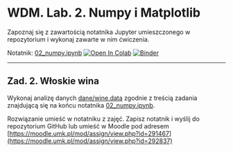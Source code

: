 # WDM. Lab. 2. Numpy i Matplotlib

Zapoznaj się z zawartością notatnika Jupyter umieszczonego w repozytorium  i wykonaj zawarte w nim ćwiczenia.

Notatnik: [02_numpy.ipynb](02_numpy.ipynb)
[![Open In Colab](https://colab.research.google.com/assets/colab-badge.svg)](https://colab.research.google.com/github/IS-UMK/wdm_lab_02/blob/master/02_numpy.ipynb) [![Binder](https://mybinder.org/badge_logo.svg)](https://mybinder.org/v2/gh/IS-UMK/wdm_lab_02/master?filepath=02_numpy.ipynb)

---

## Zad. 2. Włoskie wina

Wykonaj analizę danych [dane/wine.data](dane/wine.data) zgodnie z treścią zadania znajdującą się na końcu notatnika [02_numpy.ipynb](02_numpy.ipynb).

Rozwiązanie umieść w notatniku z zajęć. Zapisz notatnik i wyślij do repozytorium GitHub lub umieść w Moodle pod adresem [https://moodle.umk.pl/mod/assign/view.php?id=291467](https://moodle.umk.pl/mod/assign/view.php?id=292837)
